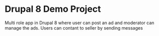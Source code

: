 # Drupal 8 Demo Project
 Multi role app in Drupal 8 where user can post an ad and moderator can manage the ads. Users can contant to seller by sending messages
